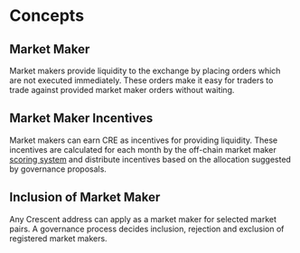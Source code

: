 <!-- order: 1 -->

 # Concepts

## Market Maker

Market makers provide liquidity to the exchange by placing orders which are not executed immediately. These orders make it easy for traders to trade against provided market maker orders without waiting.

## Market Maker Incentives

Market makers can earn CRE as incentives for providing liquidity. These incentives are calculated for each month by the off-chain market maker [scoring system](../../../docs/whitepapers/marketmaker/scoring.md) and distribute incentives based on the allocation suggested by governance proposals.

## Inclusion of Market Maker

Any Crescent address can apply as a market maker for selected market pairs. A governance process decides inclusion, rejection and exclusion of registered market makers.